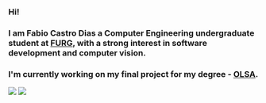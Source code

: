 ### Hi!
### I am Fabio Castro Dias a Computer Engineering undergraduate student at [FURG](https://www.furg.br/en/), with a strong interest in software development and computer vision.
### I'm currently working on my final project for my degree - [OLSA](https://github.com/fabiocastrodias/OLSA).
![](https://github-readme-stats.vercel.app/api/top-langs/?username=fabiocastrodias&langs_count=10&hide_progress=false&bg_color=000000&text_color=ffffff&title_color=ffffff&icon_color=ffffff&border_color=ffffff&hide=shaderlab)
![](https://github-readme-stats.vercel.app/api?username=fabiocastrodias&show_icons=true&bg_color=000000&text_color=ffffff&title_color=ffffff&icon_color=ffffff&border_color=ffffff)
